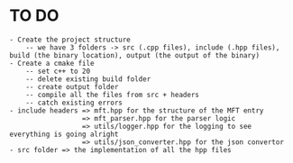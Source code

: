 # TO DO
    - Create the project structure
        -- we have 3 folders -> src (.cpp files), include (.hpp files), build (the binary location), output (the output of the binary)
    - Create a cmake file
        -- set c++ to 20 
        -- delete existing build folder
        -- create output folder
        -- compile all the files from src + headers
        -- catch existing errors
    - include headers => mft.hpp for the structure of the MFT entry
                      => mft_parser.hpp for the parser logic
                      => utils/logger.hpp for the logging to see everything is going alright
                      => utils/json_converter.hpp for the json convertor
    - src folder => the implementation of all the hpp files
